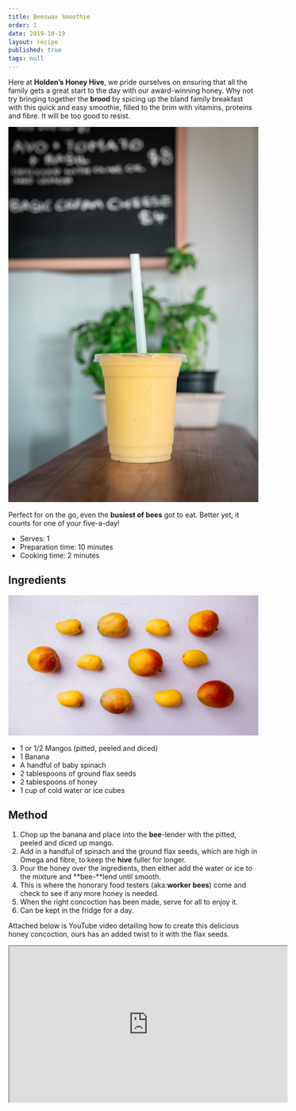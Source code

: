 ```yaml
---
title: Beeswax Smoothie
order: 1
date: 2019-10-19
layout: recipe
published: true
tags: null
---
```

Here at **Holden’s Honey Hive**, we pride ourselves on ensuring that all the family gets a great start to the day with our award-winning honey. Why not try bringing together the **brood** by spicing up the bland family breakfast with this quick and easy smoothie, filled to the brim with vitamins, proteins and fibre. It will be too good to resist. 

![Photo by Douglas Bagg on Unsplash](../uploads/douglas-bagg-glihfnzohac-unsplash.jpg)

Perfect for on the go, even the **busiest of bees** got to eat. Better yet, it counts for one of your five-a-day!

* Serves: 1
* Preparation time: 10 minutes
* Cooking time: 2 minutes

## Ingredients

![Photo by Tim Chow on Unsplash ](../uploads/tim-chow-v8zamcazive-unsplash.jpg)

* 1 or 1/2 Mangos (pitted, peeled and diced)  
* 1 Banana 
* A handful of baby spinach
* 2 tablespoons of ground flax seeds
* 2 tablespoons of honey
* 1 cup of cold water or ice cubes

## Method

1. Chop up the banana and place into the **bee**-lender with the pitted, peeled and diced up mango.
2. Add in a handful of spinach and the ground flax seeds, which are high in Omega and fibre, to keep the **hive** fuller for longer.
3. Pour the honey over the ingredients, then either add the water or ice to the mixture and **bee-**lend until smooth.
4. This is where the honorary food testers (aka:**worker bees**) come and check to see if any more honey is needed.
5. When the right concoction has been made, serve for all to enjoy it.
6. Can be kept in the fridge for a day.

Attached below is YouTube video detailing how to create this delicious honey concoction, ours has an added twist to it with the flax seeds.

<div class="video-box"><iframe width="560" height="315" src="https://www.youtube.com/embed/https://youtu.be/2MJkyIFpOlA?rel=0" allow="accelerometer; autoplay; encrypted-media; gyroscope; picture-in-picture" allowfullscreen></iframe></div>
